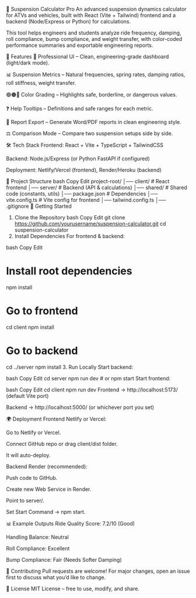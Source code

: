 🚗 Suspension Calculator Pro
An advanced suspension dynamics calculator for ATVs and vehicles, built with React (Vite + Tailwind) frontend and a backend (Node/Express or Python) for calculations.

This tool helps engineers and students analyze ride frequency, damping, roll compliance, bump compliance, and weight transfer, with color-coded performance summaries and exportable engineering reports.

📌 Features
🎨 Professional UI – Clean, engineering-grade dashboard (light/dark mode).

📊 Suspension Metrics – Natural frequencies, spring rates, damping ratios, roll stiffness, weight transfer.

🟢🟠🔴 Color Grading – Highlights safe, borderline, or dangerous values.

❓ Help Tooltips – Definitions and safe ranges for each metric.

📑 Report Export – Generate Word/PDF reports in clean engineering style.

⚖️ Comparison Mode – Compare two suspension setups side by side.

🛠️ Tech Stack
Frontend: React + Vite + TypeScript + TailwindCSS

Backend: Node.js/Express (or Python FastAPI if configured)

Deployment: Netlify/Vercel (frontend), Render/Heroku (backend)

📂 Project Structure
bash
Copy
Edit
project-root/
│── client/          # React frontend
│── server/          # Backend (API & calculations)
│── shared/          # Shared code (constants, utils)
│── package.json     # Dependencies
│── vite.config.ts   # Vite config for frontend
│── tailwind.config.ts
│── .gitignore
🚀 Getting Started
1. Clone the Repository
bash
Copy
Edit
git clone https://github.com/yourusername/suspension-calculator.git
cd suspension-calculator
2. Install Dependencies
For frontend & backend:

bash
Copy
Edit
# Install root dependencies
npm install

# Go to frontend
cd client
npm install

# Go to backend
cd ../server
npm install
3. Run Locally
Start backend:

bash
Copy
Edit
cd server
npm run dev   # or npm start
Start frontend:

bash
Copy
Edit
cd client
npm run dev
Frontend → http://localhost:5173/ (default Vite port)

Backend → http://localhost:5000/ (or whichever port you set)

🌍 Deployment
Frontend
Netlify or Vercel:

Go to Netlify or Vercel.

Connect GitHub repo or drag client/dist folder.

It will auto-deploy.

Backend
Render (recommended):

Push code to GitHub.

Create new Web Service in Render.

Point to server/.

Set Start Command → npm start.

📊 Example Outputs
Ride Quality Score: 7.2/10 (Good)

Handling Balance: Neutral

Roll Compliance: Excellent

Bump Compliance: Fair (Needs Softer Damping)

🤝 Contributing
Pull requests are welcome! For major changes, open an issue first to discuss what you’d like to change.

📜 License
MIT License – free to use, modify, and share.



